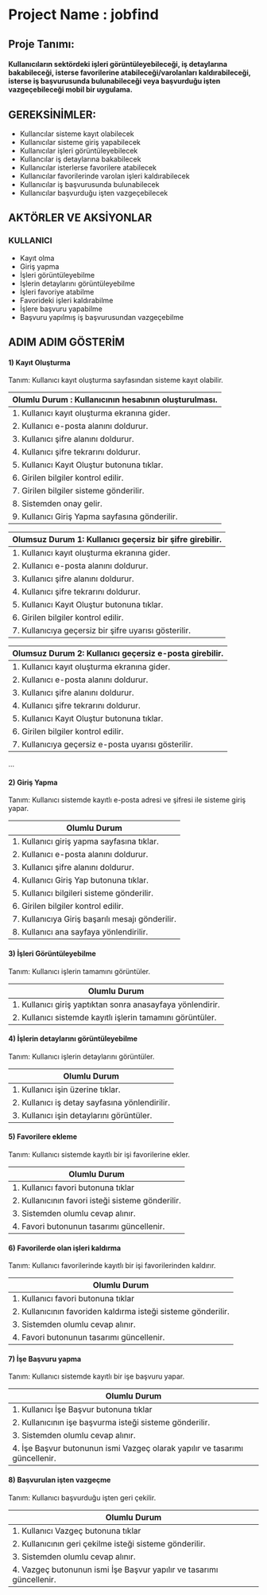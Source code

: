 # Project Name : jobfind
## Proje Tanımı:
#### Kullanıcıların sektördeki işleri görüntüleyebileceği, iş detaylarına bakabileceği, isterse favorilerine atabileceği/varolanları kaldırabileceği, isterse iş başvurusunda bulunabileceği veya başvurduğu işten vazgeçebileceği mobil bir uygulama.

## GEREKSİNİMLER:
- Kullancılar sisteme kayıt olabilecek
- Kullanıcılar sisteme giriş yapabilecek
- Kullanıcılar işleri görüntüleyebilecek
- Kullancılar iş detaylarına bakabilecek
- Kullanıcılar isterlerse favorilere atabilecek
- Kullanıcılar favorilerinde varolan işleri kaldırabilecek
- Kullanıcılar iş başvurusunda bulunabilecek
- Kullanıcılar başvurduğu işten vazgeçebilecek
## AKTÖRLER VE AKSİYONLAR

### KULLANICI
 * Kayıt olma
 * Giriş yapma
 * İşleri görüntüleyebilme
 * İşlerin detaylarını görüntüleyebilme
 * İşleri favoriye atabilme
 * Favorideki işleri kaldırabilme
 * İşlere başvuru yapabilme
 * Başvuru yapılmış iş başvurusundan vazgeçebilme
## ADIM ADIM GÖSTERİM

#### 1) Kayıt Oluşturma
Tanım: Kullanıcı kayıt oluşturma sayfasından sisteme kayıt olabilir.

| Olumlu Durum : Kullanıcının hesabının oluşturulması. |
| ---------- |
| 1. Kullanıcı kayıt oluşturma ekranına gider.  |
| 2. Kullanıcı e-posta alanını doldurur. |
| 3. Kullanıcı şifre alanını doldurur. |
| 4. Kullanıcı şifre tekrarını doldurur. |
| 5. Kullanıcı Kayıt Oluştur butonuna tıklar.|
| 6. Girilen bilgiler kontrol edilir.|
| 7. Girilen bilgiler sisteme gönderilir.|
| 8. Sistemden onay gelir.|
| 9. Kullanıcı Giriş Yapma sayfasına gönderilir.|

| Olumsuz Durum 1: Kullanıcı geçersiz bir şifre girebilir. |
| ---------- |
| 1. Kullanıcı kayıt oluşturma ekranına gider.  |
| 2. Kullanıcı e-posta alanını doldurur. |
| 3. Kullanıcı şifre alanını doldurur. |
| 4. Kullanıcı şifre tekrarını doldurur. |
| 5. Kullanıcı Kayıt Oluştur butonuna tıklar.|
| 6. Girilen bilgiler kontrol edilir.|
| 7. Kullanıcıya geçersiz bir şifre uyarısı gösterilir.|

| Olumsuz Durum 2: Kullanıcı geçersiz e-posta girebilir. |
| ---------- |
| 1. Kullanıcı kayıt oluşturma ekranına gider.  |
| 2. Kullanıcı e-posta alanını doldurur. |
| 3. Kullanıcı şifre alanını doldurur. |
| 4. Kullanıcı şifre tekrarını doldurur. |
| 5. Kullanıcı Kayıt Oluştur butonuna tıklar.|
| 6. Girilen bilgiler kontrol edilir.|
| 7. Kullanıcıya geçersiz e-posta uyarısı gösterilir.|

...

#### 2) Giriş Yapma
Tanım: Kullanıcı sistemde kayıtlı e-posta adresi ve şifresi ile sisteme giriş yapar.

| Olumlu Durum  |
| ---------- |
| 1. Kullanıcı giriş yapma sayfasına tıklar. |
| 2. Kullanıcı e-posta alanını doldurur. |
| 3. Kullanıcı şifre alanını doldurur.|
| 4. Kullanıcı Giriş Yap butonuna tıklar. |
| 5. Kullanıcı bilgileri sisteme gönderilir. |
| 6. Girilen bilgiler kontrol edilir. |
| 7. Kullanıcıya Giriş başarılı mesajı gönderilir. |
| 8. Kullanıcı ana sayfaya yönlendirilir. |

#### 3) İşleri Görüntüleyebilme
Tanım: Kullanıcı işlerin tamamını görüntüler.

| Olumlu Durum  |
| ---------- |
| 1. Kullanıcı giriş yaptıktan sonra anasayfaya yönlendirir. |
| 2. Kullanıcı sistemde kayıtlı işlerin tamamını görüntüler. |

#### 4) İşlerin detaylarını görüntüleyebilme
Tanım: Kullanıcı işlerin detaylarını görüntüler.

| Olumlu Durum  |
| ---------- |
| 1. Kullanıcı işin üzerine tıklar. |
| 2. Kullanıcı iş detay sayfasına yönlendirilir. |
| 3. Kullanıcı işin detaylarını görüntüler. |

#### 5) Favorilere ekleme
Tanım: Kullanıcı sistemde kayıtlı bir işi favorilerine ekler.

| Olumlu Durum  |
| ---------- |
| 1. Kullanıcı favori butonuna tıklar  |
| 2. Kullanıcının favori isteği sisteme gönderilir. |
| 3. Sistemden olumlu cevap alınır. |
| 4. Favori butonunun tasarımı güncellenir. |

#### 6) Favorilerde olan işleri kaldırma
Tanım: Kullanıcı favorilerinde kayıtlı bir işi favorilerinden kaldırır.

| Olumlu Durum  |
| ---------- |
| 1. Kullanıcı favori butonuna tıklar  |
| 2. Kullanıcının favoriden kaldırma isteği sisteme gönderilir. |
| 3. Sistemden olumlu cevap alınır. |
| 4. Favori butonunun tasarımı güncellenir. |

#### 7) İşe Başvuru yapma
Tanım: Kullanıcı sistemde kayıtlı bir işe başvuru yapar.

| Olumlu Durum  |
| ---------- |
| 1. Kullanıcı İşe Başvur butonuna tıklar  |
| 2. Kullanıcının işe başvurma isteği sisteme gönderilir. |
| 3. Sistemden olumlu cevap alınır. |
| 4. İşe Başvur butonunun ismi Vazgeç olarak yapılır ve tasarımı güncellenir. |
#### 8) Başvurulan işten vazgeçme
Tanım: Kullanıcı başvurduğu işten geri çekilir.

| Olumlu Durum  |
| ---------- |
| 1. Kullanıcı Vazgeç butonuna tıklar  |
| 2. Kullanıcının geri çekilme isteği sisteme gönderilir. |
| 3. Sistemden olumlu cevap alınır. |
| 4. Vazgeç butonunun ismi İşe Başvur yapılır ve tasarımı güncellenir. |
<!-- ## EKRAN TASARIMLARI -->





